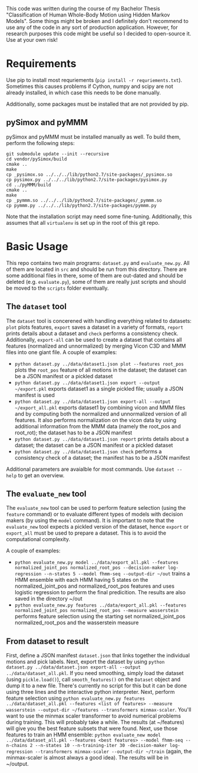 This code was written during the course of my Bachelor Thesis "Classification of Human Whole-Body Motion using Hidden Markov Models".
Some things might be broken and I definitely don't recommend to use any of the code in any sort of production application.
However, for research purposes this code might be useful so I decided to open-source it.
Use at your own risk!

# Requirements
Use pip to install most requriements (`pip install -r requriements.txt`). Sometimes this causes
problems if Cython, numpy and scipy are not already installed, in which case this needs to be done
manually.

Additionally, some packages must be installed that are not provided by pip.

## pySimox and pyMMM
pySimox and pyMMM must be installed manually as well. To build them, perform the following steps:

```
git submodule update --init --recursive
cd vendor/pySimox/build
cmake ..
make
cp _pysimox.so ../../../lib/python2.7/site-packages/_pysimox.so
cp pysimox.py ../../../lib/python2.7/site-packages/pysimox.py
cd ../pyMMM/build
cmake ..
make
cp _pymmm.so ../../../lib/python2.7/site-packages/_pymmm.so
cp pymmm.py ../../../lib/python2.7/site-packages/pymmm.py
```
Note that the installation script may need some fine-tuning. Additionally, this assumes that all
`virtualenv` is set up in the root of this git repo.

# Basic Usage
This repo contains two main programs: `dataset.py` and `evaluate_new.py`.
All of them are located in `src` and should be run from this directory. There are some additional
files in there, some of them are out-dated and should be deleted (e.g. `evaluate.py`), some of
them are really just scripts and should be moved to the `scripts` folder eventually.

## The `dataset` tool
The `dataset` tool is concerened
with handling everything related to datasets: `plot` plots features, `export` saves a dataset in a variety
of formats, `report` prints details about a dataset and `check` performs a consistency check. Additionally,
`export-all` can be used to create a dataset that contains all features (normalized and unnormalized)
by merging Vicon C3D and MMM files into one giant file. A couple of examples:

- `python dataset.py ../data/dataset1.json plot --features root_pos` plots the `root_pos` feature of all motions in the dataset; the dataset can be a JSON
manifest or a pickled dataset
- `python dataset.py ../data/dataset1.json export --output ~/export.pkl` exports dataset1 as a single pickled file; usually a JSON manifest is used
- `python dataset.py ../data/dataset1.json export-all --output ~/export_all.pkl` exports dataset1 by combining vicon and MMM files and by computing
both the normalized and unnormalized version of all features. It also performs normalization on the vicon data by using
additional information from the MMM data (namely the root_pos and root_rot); the dataset has to be a JSON manifest
- `python dataset.py ../data/dataset1.json report` prints details about a dataset; the dataset can be a JSON
manifest or a pickled dataset
- `python dataset.py ../data/dataset1.json check` performs a consistency check of a dataset; the manifest has to be a JSON
manifest

Additional parameters are avaialble for most commands. Use `dataset --help` to get an overview.

## The `evaluate_new` tool
The `evaluate_new` tool can be used to perform feature selection (using the `feature` command)
or to evaluate different types of models with decision makers (by using the `model` command). It
is important to note that the `evaluate_new` tool expects a pickled version of the dataset, hence `export`
or `export_all` must be used to prepare a dataset. This is to avoid the computational complexity.

A couple of examples:
- `python evaluate_new.py model ../data/export_all.pkl --features normalized_joint_pos normalized_root_pos --decision-maker log-regression --n-states 5 --model fhmm-seq --output-dir ~/out` trains
a HMM ensemble with each HMM having 5 states on the normalized_joint_pos and normalized_root_pos features and uses logistic regression to perform the final predicition. The results are also
saved in the directory ~/out
- `python evaluate_new.py features ../data/export_all.pkl --features normalized_joint_pos normalized_root_pos --measure wasserstein` performs feature selection using the starting
set normalized_joint_pos normalized_root_pos and the wasserstein measure

## From dataset to result
First, define a JSON manifest `dataset.json` that links together the individual motions and pick labels. Next, export
the dataset by using `python dataset.py ../data/dataset.json export-all --output ../data/dataset_all.pkl`. If you need
smoothing, simply load the dataset (using `pickle.load()`), call `smooth_features()` on the `Dataset` object and dump it to a
new file. There's currently no script for this but it can be done using three lines and the interactive python interpreter.
Next, perform feature selection using `python evaluate_new.py features ../data/dataset_all.pkl --features <list of features> --measure wasserstein --output-dir ~/features --transformers minmax-scaler`. You'll want to use the minmax scaler transformer to avoid numerical problems during training.
This will probably take a while. The results (at ~/features) will give you the best feature subsets that were found.
Next, use those features to train an HMM ensemble: `python evaluate_new model ../data/dataset_all.pkl --features <best features> --model fhmm-seq --n-chains 2 --n-states 10 --n-training-iter 30 -decision-maker log-regression --transformers minmax-scaler --output-dir ~/train` (again, the minmax-scaler is almost always a good idea). The results will be
in ~/output.
